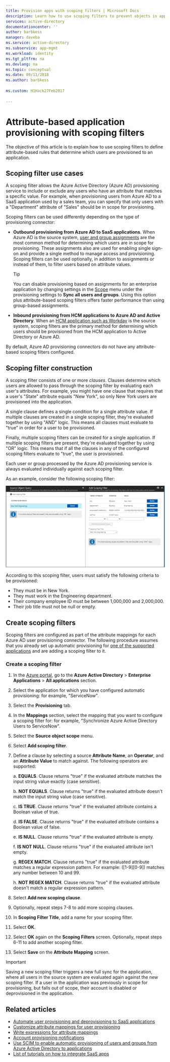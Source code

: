 ```yaml
---
title: Provision apps with scoping filters | Microsoft Docs
description: Learn how to use scoping filters to prevent objects in apps that support automated user provisioning from being provisioned if an object doesn't satisfy your business requirements.
services: active-directory
documentationcenter: ''
author: barbkess
manager: daveba
ms.service: active-directory
ms.subservice: app-mgmt
ms.workload: identity
ms.tgt_pltfrm: na
ms.devlang: na
ms.topic: conceptual
ms.date: 09/11/2018
ms.author: barbkess

ms.custom: H1Hack27Feb2017

---
```

# Attribute-based application provisioning with scoping filters
The objective of this article is to explain how to use scoping filters to define attribute-based rules that determine which users are provisioned to an application.

## Scoping filter use cases

A scoping filter allows the Azure Active Directory (Azure AD) provisioning service to include or exclude any users who have an attribute that matches a specific value. For example, when provisioning users from Azure AD to a SaaS application used by a sales team, you can specify that only users with a "Department" attribute of "Sales" should be in scope for provisioning.

Scoping filters can be used differently depending on the type of provisioning connector:

* **Outbound provisioning from Azure AD to SaaS applications**. When Azure AD is the source system, [user and group assignments](assign-user-or-group-access-portal.md) are the most common method for determining which users are in scope for provisioning. These assignments also are used for enabling single sign-on and provide a single method to manage access and provisioning. Scoping filters can be used optionally, in addition to assignments or instead of them, to filter users based on attribute values.

    >[!TIP]
    > You can disable provisioning based on assignments for an enterprise application by changing settings in the [Scope](user-provisioning.md#how-do-i-set-up-automatic-provisioning-to-an-application) menu under the provisioning settings to **Sync all users and groups**. Using this option plus attribute-based scoping filters offers faster performance than using group-based assignments.  

* **Inbound provisioning from HCM applications to Azure AD and Active Directory**. When an [HCM application such as Workday](../saas-apps/workday-tutorial.md) is the source system, scoping filters are the primary method for determining which users should be provisioned from the HCM application to Active Directory or Azure AD.

By default, Azure AD provisioning connectors do not have any attribute-based scoping filters configured. 

## Scoping filter construction

A scoping filter consists of one or more *clauses*. Clauses determine which users are allowed to pass through the scoping filter by evaluating each user's attributes. For example, you might have one clause that requires that a user's "State" attribute equals "New York", so only New York users are provisioned into the application. 

A single clause defines a single condition for a single attribute value. If multiple clauses are created in a single scoping filter, they're evaluated together by using "AND" logic. This means all clauses must evaluate to "true" in order for a user to be provisioned.

Finally, multiple scoping filters can be created for a single application. If multiple scoping filters are present, they're evaluated together by using "OR" logic. This means that if all the clauses in any of the configured scoping filters evaluate to "true", the user is provisioned.

Each user or group processed by the Azure AD provisioning service is always evaluated individually against each scoping filter.

As an example, consider the following scoping filter:

![Scoping filter](./media/define-conditional-rules-for-provisioning-user-accounts/scoping-filter.PNG) 

According to this scoping filter, users must satisfy the following criteria to be provisioned:

* They must be in New York.
* They must work in the Engineering department.
* Their company employee ID must be between 1,000,000 and 2,000,000.
* Their job title must not be null or empty.

## Create scoping filters
Scoping filters are configured as part of the attribute mappings for each Azure AD user provisioning connector. The following procedure assumes that you already set up automatic provisioning for [one of the supported applications](../saas-apps/tutorial-list.md) and are adding a scoping filter to it.

### Create a scoping filter
1. In the [Azure portal](https://portal.azure.com), go to the **Azure Active Directory** > **Enterprise Applications** > **All applications** section.

2. Select the application for which you have configured automatic provisioning: for example, "ServiceNow".

3. Select the **Provisioning** tab.

4. In the **Mappings** section, select the mapping that you want to configure a scoping filter for: for example, "Synchronize Azure Active Directory Users to ServiceNow".

5. Select the **Source object scope** menu.

6. Select **Add scoping filter**.

7. Define a clause by selecting a source **Attribute Name**, an **Operator**, and an **Attribute Value** to match against. The following operators are supported:

   a. **EQUALS**. Clause returns "true" if the evaluated attribute matches the input string value exactly (case sensitive).

   b. **NOT EQUALS**. Clause returns "true" if the evaluated attribute doesn't match the input string value (case sensitive).

   c. **IS TRUE**. Clause returns "true" if the evaluated attribute contains a Boolean value of true.

   d. **IS FALSE**. Clause returns "true" if the evaluated attribute contains a Boolean value of false.

   e. **IS NULL**. Clause returns "true" if the evaluated attribute is empty.

   f. **IS NOT NULL**. Clause returns "true" if the evaluated attribute isn't empty.

   g. **REGEX MATCH**. Clause returns "true" if the evaluated attribute matches a regular expression pattern. For example: ([1-9][0-9]) matches any number between 10 and 99.

   h. **NOT REGEX MATCH**. Clause returns "true" if the evaluated attribute doesn't match a regular expression pattern.

8. Select **Add new scoping clause**.

9. Optionally, repeat steps 7-8 to add more scoping clauses.

10. In **Scoping Filter Title**, add a name for your scoping filter.

11. Select **OK**.

12. Select **OK** again on the **Scoping Filters** screen. Optionally, repeat steps 6-11 to add another scoping filter.

13. Select **Save** on the **Attribute Mapping** screen. 

>[!IMPORTANT] 
> Saving a new scoping filter triggers a new full sync for the application, where all users in the source system are evaluated again against the new scoping filter. If a user in the application was previously in scope for provisioning, but falls out of scope, their account is disabled or deprovisioned in the application.


## Related articles
* [Automate user provisioning and deprovisioning to SaaS applications](user-provisioning.md)
* [Customize attribute mappings for user provisioning](customize-application-attributes.md)
* [Write expressions for attribute mappings](functions-for-customizing-application-data.md)
* [Account provisioning notifications](user-provisioning.md)
* [Use SCIM to enable automatic provisioning of users and groups from Azure Active Directory to applications](use-scim-to-provision-users-and-groups.md)
* [List of tutorials on how to integrate SaaS apps](../saas-apps/tutorial-list.md)

